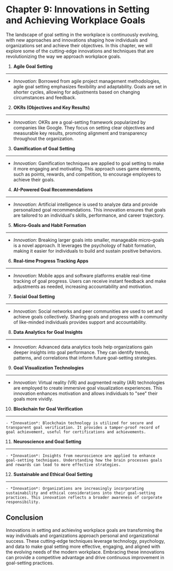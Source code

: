 Chapter 9: Innovations in Setting and Achieving Workplace Goals
===============================================================

The landscape of goal setting in the workplace is continuously evolving, with new approaches and innovations shaping how individuals and organizations set and achieve their objectives. In this chapter, we will explore some of the cutting-edge innovations and techniques that are revolutionizing the way we approach workplace goals.

1. **Agile Goal Setting**
-------------------------

* *Innovation*: Borrowed from agile project management methodologies, agile goal setting emphasizes flexibility and adaptability. Goals are set in shorter cycles, allowing for adjustments based on changing circumstances and feedback.

2. **OKRs (Objectives and Key Results)**
----------------------------------------

* *Innovation*: OKRs are a goal-setting framework popularized by companies like Google. They focus on setting clear objectives and measurable key results, promoting alignment and transparency throughout the organization.

3. **Gamification of Goal Setting**
-----------------------------------

* *Innovation*: Gamification techniques are applied to goal setting to make it more engaging and motivating. This approach uses game elements, such as points, rewards, and competition, to encourage employees to achieve their goals.

4. **AI-Powered Goal Recommendations**
--------------------------------------

* *Innovation*: Artificial intelligence is used to analyze data and provide personalized goal recommendations. This innovation ensures that goals are tailored to an individual's skills, performance, and career trajectory.

5. **Micro-Goals and Habit Formation**
--------------------------------------

* *Innovation*: Breaking larger goals into smaller, manageable micro-goals is a novel approach. It leverages the psychology of habit formation, making it easier for individuals to build and sustain positive behaviors.

6. **Real-time Progress Tracking Apps**
---------------------------------------

* *Innovation*: Mobile apps and software platforms enable real-time tracking of goal progress. Users can receive instant feedback and make adjustments as needed, increasing accountability and motivation.

7. **Social Goal Setting**
--------------------------

* *Innovation*: Social networks and peer communities are used to set and achieve goals collectively. Sharing goals and progress with a community of like-minded individuals provides support and accountability.

8. **Data Analytics for Goal Insights**
---------------------------------------

* *Innovation*: Advanced data analytics tools help organizations gain deeper insights into goal performance. They can identify trends, patterns, and correlations that inform future goal-setting strategies.

9. **Goal Visualization Technologies**
--------------------------------------

* *Innovation*: Virtual reality (VR) and augmented reality (AR) technologies are employed to create immersive goal visualization experiences. This innovation enhances motivation and allows individuals to "see" their goals more vividly.

10. **Blockchain for Goal Verification**
----------------------------------------

    - *Innovation*: Blockchain technology is utilized for secure and transparent goal verification. It provides a tamper-proof record of goal achievement, useful for certifications and achievements.

11. **Neuroscience and Goal Setting**
-------------------------------------

    - *Innovation*: Insights from neuroscience are applied to enhance goal-setting techniques. Understanding how the brain processes goals and rewards can lead to more effective strategies.

12. **Sustainable and Ethical Goal Setting**
--------------------------------------------

    - *Innovation*: Organizations are increasingly incorporating sustainability and ethical considerations into their goal-setting practices. This innovation reflects a broader awareness of corporate responsibility.

Conclusion
----------

Innovations in setting and achieving workplace goals are transforming the way individuals and organizations approach personal and organizational success. These cutting-edge techniques leverage technology, psychology, and data to make goal setting more effective, engaging, and aligned with the evolving needs of the modern workplace. Embracing these innovations can provide a competitive advantage and drive continuous improvement in goal-setting practices.
